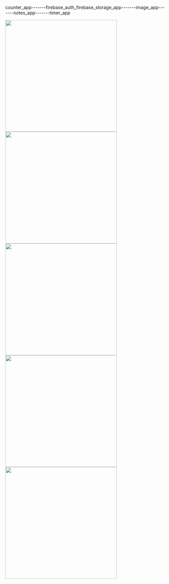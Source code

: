 
   counter_app-------firebase_auth_firebase_storage_app-------image_app-------notes_app-------timer_app


<img src="https://user-images.githubusercontent.com/73424678/188304051-a80b655a-e262-4887-a982-9f65fdcb5b3a.gif"  height="350">  <img src="https://user-images.githubusercontent.com/73424678/190090731-30413c2b-970a-4e8f-8709-206e7f3cbaff.gif"  height="350">  <img src="https://user-images.githubusercontent.com/73424678/190086748-dc170b1d-6c7b-47cc-baae-866128686791.gif"  height="350">  <img src="https://user-images.githubusercontent.com/73424678/189410215-a8a24cc7-4f10-4272-8909-87481356d2ed.gif"  height="350">  <img src="https://user-images.githubusercontent.com/73424678/190076013-1c9a1891-044a-43dd-a6b0-763717b57ff7.gif"  height="350">





